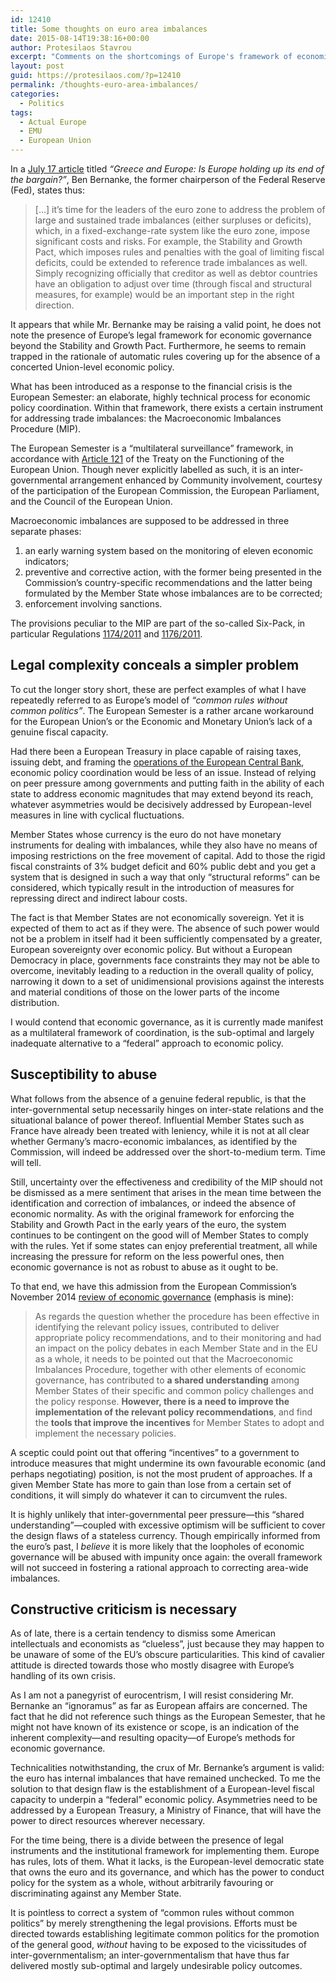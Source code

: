 ```yaml
---
id: 12410
title: Some thoughts on euro area imbalances
date: 2015-08-14T19:38:16+00:00
author: Protesilaos Stavrou
excerpt: "Comments on the shortcomings of Europe's framework of economic governance. Member States are treated as if they were sovereign. The system can be abused."
layout: post
guid: https://protesilaos.com/?p=12410
permalink: /thoughts-euro-area-imbalances/
categories:
  - Politics
tags:
  - Actual Europe
  - EMU
  - European Union
---
```

In a <a href="http://www.brookings.edu/blogs/ben-bernanke/posts/2015/07/17-greece-and-europe" target="_blank">July 17 article</a> titled _&#8220;Greece and Europe: Is Europe holding up its end of the bargain?&#8221;_, Ben Bernanke, the former chairperson of the Federal Reserve (Fed), states thus:

> [&#8230;] it’s time for the leaders of the euro zone to address the problem of large and sustained trade imbalances (either surpluses or deficits), which, in a fixed-exchange-rate system like the euro zone, impose significant costs and risks. For example, the Stability and Growth Pact, which imposes rules and penalties with the goal of limiting fiscal deficits, could be extended to reference trade imbalances as well. Simply recognizing officially that creditor as well as debtor countries have an obligation to adjust over time (through fiscal and structural measures, for example) would be an important step in the right direction.

It appears that while Mr. Bernanke may be raising a valid point, he does not note the presence of Europe&#8217;s legal framework for economic governance beyond the Stability and Growth Pact. Furthermore, he seems to remain trapped in the rationale of automatic rules covering up for the absence of a concerted Union-level economic policy.

What has been introduced as a response to the financial crisis is the European Semester: an elaborate, highly technical process for economic policy coordination. Within that framework, there exists a certain instrument for addressing trade imbalances: the Macroeconomic Imbalances Procedure (MIP).

The European Semester is a &#8220;multilateral surveillance&#8221; framework, in accordance with <a href="http://eur-lex.europa.eu/legal-content/EN/TXT/HTML/?uri=CELEX:12008E121&from=EN" target="_blank">Article 121</a> of the Treaty on the Functioning of the European Union. Though never explicitly labelled as such, it is an inter-governmental arrangement enhanced by Community involvement, courtesy of the participation of the European Commission, the European Parliament, and the Council of the European Union.

Macroeconomic imbalances are supposed to be addressed in three separate phases:

  1. an early warning system based on the monitoring of eleven economic indicators;
  2. preventive and corrective action, with the former being presented in the Commission&#8217;s country-specific recommendations and the latter being formulated by the Member State whose imbalances are to be corrected;
  3. enforcement involving sanctions.

The provisions peculiar to the MIP are part of the so-called Six-Pack, in particular Regulations <a href="http://eur-lex.europa.eu/legal-content/EN/TXT/HTML/?uri=CELEX:32011R1174&from=EN" target="_blank">1174/2011</a> and <a href="http://eur-lex.europa.eu/legal-content/EN/TXT/HTML/?uri=CELEX:32011R1176&from=EN" target="_blank">1176/2011</a>.

## Legal complexity conceals a simpler problem

To cut the longer story short, these are perfect examples of what I have repeatedly referred to as Europe&#8217;s model of _&#8220;common rules without common politics&#8221;_. The European Semester is a rather arcane workaround for the European Union&#8217;s or the Economic and Monetary Union&#8217;s lack of a genuine fiscal capacity.

Had there been a European Treasury in place capable of raising taxes, issuing debt, and framing the [operations of the European Central Bank](https://protesilaos.com/institutional-independence-ecb/), economic policy coordination would be less of an issue. Instead of relying on peer pressure among governments and putting faith in the ability of each state to address economic magnitudes that may extend beyond its reach, whatever asymmetries would be decisively addressed by European-level measures in line with cyclical fluctuations.

Member States whose currency is the euro do not have monetary instruments for dealing with imbalances, while they also have no means of imposing restrictions on the free movement of capital. Add to those the rigid fiscal constraints of 3% budget deficit and 60% public debt and you get a system that is designed in such a way that only &#8220;structural reforms&#8221; can be considered, which typically result in the introduction of measures for repressing direct and indirect labour costs.

The fact is that Member States are not economically sovereign. Yet it is expected of them to act as if they were. The absence of such power would not be a problem in itself had it been sufficiently compensated by a greater, European sovereignty over economic policy. But without a European Democracy in place, governments face constraints they may not be able to overcome, inevitably leading to a reduction in the overall quality of policy, narrowing it down to a set of unidimensional provisions against the interests and material conditions of those on the lower parts of the income distribution.

I would contend that economic governance, as it is currently made manifest as a multilateral framework of coordination, is the sub-optimal and largely inadequate alternative to a &#8220;federal&#8221; approach to economic policy.

## Susceptibility to abuse

What follows from the absence of a genuine federal republic, is that the inter-governmental setup necessarily hinges on inter-state relations and the situational balance of power thereof. Influential Member States such as France have already been treated with leniency, while it is not at all clear whether Germany&#8217;s macro-economic imbalances, as identified by the Commission, will indeed be addressed over the short-to-medium term. Time will tell.

Still, uncertainty over the effectiveness and credibility of the MIP should not be dismissed as a mere sentiment that arises in the mean time between the identification and correction of imbalances, or indeed the absence of economic normality. As with the original framework for enforcing the Stability and Growth Pact in the early years of the euro, the system continues to be contingent on the good will of Member States to comply with the rules. Yet if some states can enjoy preferential treatment, all while increasing the pressure for reform on the less powerful ones, then economic governance is not as robust to abuse as it ought to be.

To that end, we have this admission from the European Commission&#8217;s November 2014 <a href="http://eur-lex.europa.eu/legal-content/EN/TXT/HTML/?uri=CELEX:52014DC0905&from=EN" target="_blank">review of economic governance</a> (emphasis is mine):

> As regards the question whether the procedure has been effective in identifying the relevant policy issues, contributed to deliver appropriate policy recommendations, and to their monitoring and had an impact on the policy debates in each Member State and in the EU as a whole, it needs to be pointed out that the Macroeconomic Imbalances Procedure, together with other elements of economic governance, has contributed to **a shared understanding** among Member States of their specific and common policy challenges and the policy response. **However, there is a need to improve the implementation of the relevant policy recommendations**, and find the **tools that improve the incentives** for Member States to adopt and implement the necessary policies.

A sceptic could point out that offering &#8220;incentives&#8221; to a government to introduce measures that might undermine its own favourable economic (and perhaps negotiating) position, is not the most prudent of approaches. If a given Member State has more to gain than lose from a certain set of conditions, it will simply do whatever it can to circumvent the rules.

It is highly unlikely that inter-governmental peer pressure—this &#8220;shared understanding&#8221;—coupled with excessive optimism will be sufficient to cover the design flaws of a stateless currency. Though empirically informed from the euro&#8217;s past, I _believe_ it is more likely that the loopholes of economic governance will be abused with impunity once again: the overall framework will not succeed in fostering a rational approach to correcting area-wide imbalances.

## Constructive criticism is necessary

As of late, there is a certain tendency to dismiss some American intellectuals and economists as &#8220;clueless&#8221;, just because they may happen to be unaware of some of the EU&#8217;s obscure particularities. This kind of cavalier attitude is directed towards those who mostly disagree with Europe&#8217;s handling of its own crisis.

As I am not a panegyrist of eurocentrism, I will resist considering Mr. Bernanke an &#8220;ignoramus&#8221; as far as European affairs are concerned. The fact that he did not reference such things as the European Semester, that he might not have known of its existence or scope, is an indication of the inherent complexity—and resulting opacity—of Europe&#8217;s methods for economic governance.

Technicalities notwithstanding, the crux of Mr. Bernanke&#8217;s argument is valid: the euro has internal imbalances that have remained unchecked. To me the solution to that design flaw is the establishment of a European-level fiscal capacity to underpin a &#8220;federal&#8221; economic policy. Asymmetries need to be addressed by a European Treasury, a Ministry of Finance, that will have the power to direct resources wherever necessary.

For the time being, there is a divide between the presence of legal instruments and the institutional framework for implementing them. Europe has rules, lots of them. What it lacks, is the European-level democratic state that owns the euro and its governance, and which has the power to conduct policy for the system as a whole, without arbitrarily favouring or discriminating against any Member State.

It is pointless to correct a system of &#8220;common rules without common politics&#8221; by merely strengthening the legal provisions. Efforts must be directed towards establishing legitimate common politics for the promotion of the general good, _without_ having to be exposed to the vicissitudes of inter-governmentalism; an inter-governmentalism that have thus far delivered mostly sub-optimal and largely undesirable policy outcomes.